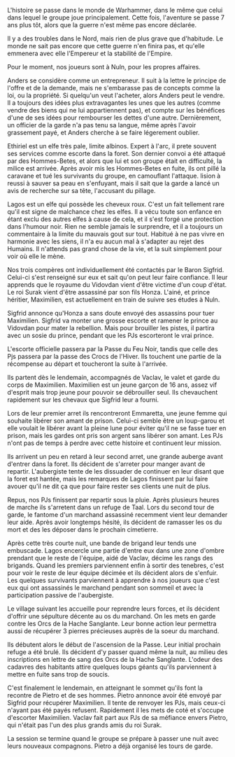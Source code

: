 L'histoire se passe dans le monde de Warhammer, dans le même que celui dans
lequel le groupe joue principalement. Cette fois, l'aventure se passe 7 ans plus
tôt, alors que la guerre n'est même pas encore déclarée.

Il y a des troubles dans le Nord, mais rien de plus grave que d'habitude. Le
monde ne sait pas encore que cette guerre n'en finira pas, et qu'elle emmenera
avec elle l'Empereur et la stabilité de l'Empire.

Pour le moment, nos joueurs sont à Nuln, pour les propres affaires. 

Anders se considère comme un entrepreneur. Il suit à la lettre le principe de
l'offre et de la demande, mais ne s'embarasse pas de concepts comme la loi, ou
la propriété. Si quelqu'un veut l'acheter, alors Anders peut le vendre. Il
a toujours des idées plus extravagantes les unes que les autres (comme vendre
des biens qui ne lui appartiennent pas), et compte sur les bénéfices d'une de
ses idées pour rembourser les dettes d'une autre. Dernièrement, un officier de
la garde n'a pas tenu sa langue, même après l'avoir grassement payé, et Anders
cherche à se faire légerement oublier.

Ethiriel est un elfe très pale, limite albinos. Expert à l'arc, il prete souvent
ses services comme escorte dans la foret. Son dernier convoi a été attaqué par
des Hommes-Betes, et alors que lui et son groupe était en difficulté, la milice
est arrivée. Après avoir mis les Hommes-Betes en fuite, ils ont pillé la
caravane et tué les survivants du groupe, en camouflant l'attaque. lision
à reussi à sauver sa peau en s'enfuyant, mais il sait que la garde a lancé un
avis de recherche sur sa tête, l'accusant du pillage.

Lagos est un elfe qui possède les cheveux roux. C'est un fait tellement rare
qu'il est signe de malchance chez les elfes. Il a vécu toute son enfance en
étant exclu des autres elfes à cause de cela, et il s'est forgé une protection
dans l'humour noir. Rien ne semble jamais le surprendre, et il a toujours un
commentaire à la limite du mauvais gout sur tout. Habitué à ne pas vivre en
harmonie avec les siens, il n'a eu aucun mal à s'adapter au rejet des Humains.
Il n'attends pas grand chose de la vie, et la suit simplement pour voir où elle
le mène.

Nos trois compères ont individuellement été contactés par le Baron Sigfrid.
Celui-ci s'est renseigné sur eux et sait qu'on peut leur faire confiance. Il
leur apprends que le royaume du Vidovdan vient d'être victime d'un coup d'état.
Le roi Surak vient d'être assassiné par son fils Honza. L'ainé, et prince
héritier, Maximilien, est actuellement en train de suivre ses études à Nuln.

Sigfrid annonce qu'Honza a sans doute envoyé des assassins pour tuer Maximilien.
Sigfrid va monter une grosse escorte et ramener le prince au Vidovdan pour mater
la rebellion. Mais pour brouiller les pistes, il partira avec un sosie du
prince, pendant que les PJs escorteront le vrai prince.

L'escorte officielle passera par la Passe du Feu Noir, tandis que celle des Pjs
passera par la passe des Crocs de l'Hiver. Ils touchent une partie de la
récompense au départ et toucheront la suite à l'arrivée.

Ils partent dès le lendemain, accompagnés de Vaclav, le valet et garde du corps
de Maximilien. Maximilien est un jeune garçon de 16 ans, assez vif d'esprit mais
trop jeune pour pouvoir se débrouiller seul. Ils chevauchent rapidement sur les
chevaux que Sigfrid leur a fourni.

Lors de leur premier arret ils rencontreront Emmaretta, une jeune femme qui
souhaite libérer son amant de prison. Celui-ci semble être un loup-garou et elle
voulait le libérer avant la pleine lune pour éviter qu'il ne se fasse tuer en
prison, mais les gardes ont pris son argent sans libérer son amant. Les PJs
n'ont pas de temps à perdre avec cette histoire et continuent leur mission.

Ils arrivent un peu en retard à leur second arret, une grande auberge avant
d'entrer dans la foret. Ils décident de s'arreter pour manger avant de repartir.
L'aubergiste tente de les dissuader de continuer en leur disant que la foret est
hantée, mais les remarques de Lagos finissent par lui faire avouer qu'il ne dit
ça que pour faire rester ses clients une nuit de plus.

Repus, nos PJs finissent par repartir sous la pluie. Après plusieurs heures de
marche ils s'arretent dans un refuge de Taal. Lors du second tour de garde, le
fantome d'un marchand assassiné recemment vient leur demander leur aide. Après
avoir longtemps hésité, ils décident de ramasser les os du mort et des les
déposer dans le prochain cimetierre.

Après cette très courte nuit, une bande de brigand leur tends une embuscade.
Lagos encercle une partie d'entre eux dans une zone d'ombre prendant que le
reste de l'équipe, aidé de Vaclav, décime les rangs des brigands. Quand les
premiers parviennent enfin à sortir des tenebres, c'est pour voir le reste de
leur équipe décimée et ils décident alors de s'enfuir. Les quelques survivants
parviennent à apprendre à nos joueurs que c'est eux qui ont assassinés le
marchand pendant son sommeil et avec la participation passive de l'aubergiste.

Le village suivant les accueille pour reprendre leurs forces, et ils décident
d'offrir une sépulture décente au os du marchand. On les mets en garde contre
les Orcs de la Hache Sanglante. Leur bonne action leur permettra aussi de
récupérer 3 pierres précieuses auprès de la soeur du marchand.

Ils débutent alors le début de l'ascension de la Passe. Leur initial prochain
refuge a été brulé. Ils décident d'y passer quand même la nuit, au milieu des
inscriptions en lettre de sang des Orcs de la Hache Sanglante. L'odeur des
cadavres des habitants attire quelques loups géants qu'ils parviennent à mettre
en fuite sans trop de soucis.

C'est finalement le lendemain, en atteignant le sommet qu'ils font la recontre
de Pietro et de ses hommes. Pietro annonce avoir été envoyé par Sigfrid pour
récupérer Maximilien. Il tente de renvoyer les PJs, mais ceux-ci n'ayant pas été
payés refusent. Rapidement il les mets de coté et s'occupe d'escorter
Maximilien. Vaclav fait part aux PJs de sa méfiance envers Pietro, qui n'était
pas l'un des plus grands amis du roi Surak.

La session se termine quand le groupe se prépare à passer une nuit avec leurs
nouveaux compagnons. Pietro a déjà organisé les tours de garde.


